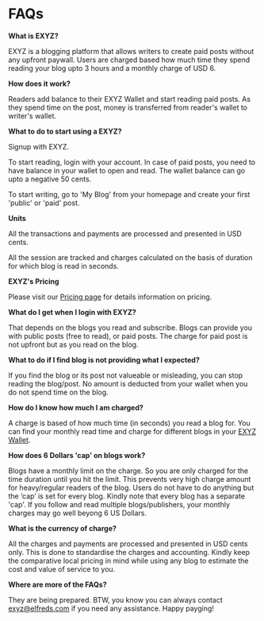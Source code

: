 # FAQs

**What is EXYZ?**

EXYZ is a blogging platform that allows writers to create paid posts without any upfront paywall. Users are charged based how much time they spend reading your blog upto 3 hours and a monthly charge of USD 6.

**How does it work?**

Readers add balance to their EXYZ Wallet and start reading paid posts. As they spend time on the post, money is transferred from reader's wallet to writer's wallet. 

**What to do to start using a EXYZ?**

Signup with EXYZ. 

To start reading, login with your account. In case of paid posts, you need to have balance in your wallet to open and read. The wallet balance can go upto a negative 50 cents.

To start writing, go to 'My Blog' from your homepage and create your first 'public' or 'paid' post.

**Units**

All the transactions and payments are processed and presented in USD cents.

All the session are tracked and charges calculated on the basis of duration for which blog is read in seconds.

**EXYZ's Pricing**

Please visit our [Pricing page](https://exyz.elfreds.com/pricing) for details information on pricing.

**What do I get when I login with EXYZ?**

That depends on the blogs you read and subscribe. Blogs can provide you with public posts (free to read),  or paid posts. The charge for paid post is not upfront but as you read on the blog.

**What to do if I find blog is not providing what I expected?**

If you find the blog or its post not valueable or misleading, you can stop reading the blog/post. No amount is deducted from your wallet when you do not spend time on the blog.

**How do I know how much I am charged?**

A charge is based of how much time (in seconds) you read a blog for. You can find your monthly read time and charge for different blogs in your [EXYZ Wallet](https://exyz.me/wallet).

**How does 6 Dollars 'cap' on blogs work?**

Blogs have a monthly limit on the charge. So you are only charged for the time duration until you hit the limit. This prevents very high charge amount for heavy/regular readers of the blog. Users do not have to do anything but the ‘cap’ is set for every blog. Kindly note that every blog has a separate 'cap'. If you follow and read multiple blogs/publishers, your monthly charges may go well beyong 6 US Dollars.

**What is the currency of charge?**

All the charges and payments are processed and presented in USD cents only. This is done to standardise the charges and accounting. Kindly keep the comparative local pricing in mind while using any blog to estimate the cost and value of service to you.

**Where are more of the FAQs?**

They are being prepared. BTW, you know you can always contact exyz@elfreds.com if you need any assistance. Happy payging!
